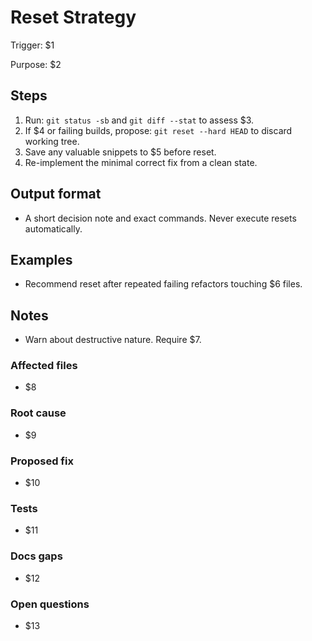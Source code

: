 # Reset Strategy

Trigger: $1

Purpose: $2

## Steps

1. Run: `git status -sb` and `git diff --stat` to assess $3.
2. If $4 or failing builds, propose: `git reset --hard HEAD` to discard working tree.
3. Save any valuable snippets to $5 before reset.
4. Re-implement the minimal correct fix from a clean state.

## Output format

- A short decision note and exact commands. Never execute resets automatically.

## Examples

- Recommend reset after repeated failing refactors touching $6 files.

## Notes

- Warn about destructive nature. Require $7.

### Affected files

- $8

### Root cause

- $9

### Proposed fix

- $10

### Tests

- $11

### Docs gaps

- $12

### Open questions

- $13
